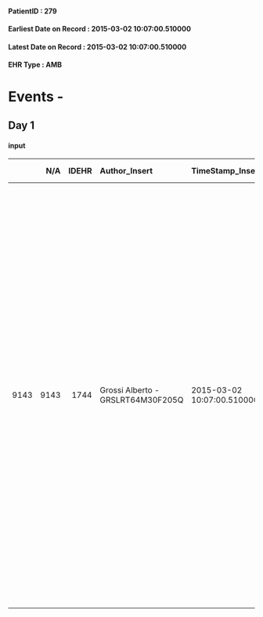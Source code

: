 
#### PatientID : 279
#### Earliest Date on Record : 2015-03-02 10:07:00.510000
#### Latest Date on Record : 2015-03-02 10:07:00.510000
#### EHR Type : AMB

# Events - 

## Day 1

#### input
|      |    N/A |   IDEHR | Author_Insert                     | TimeStamp_Insert           | EHRType   |   PatientID |   IDDigitalSignDocument | persone_vicine   |   Unnamed: 0_x.1 |   IDANAMNESI_SOCIALE | Patient   | FamigliaAltro   | Paziente_T   | FamigliaAltro_T   |   Non_Rilevabile_x.1 | Note_Non_Rilevabile_x.1   | opt_Problemi   | chk_contr_sintomi   | chk_competenza                                 | opt_paziente_a   | opt_famiglia_a   | opt_adeguatezza   | opt_paziente_solo   | opt_presente_assente   | Caregiver_principale   | ds_familiari_coinv   | ds_note_prio                                                                                                                                                                                                                                                                                                                                                                                                                                                                                                                                            | Needs     | Domestic partnership         |
|-----:|-------:|--------:|:----------------------------------|:---------------------------|:----------|------------:|------------------------:|:-----------------|-----------------:|---------------------:|:----------|:----------------|:-------------|:------------------|---------------------:|:--------------------------|:---------------|:--------------------|:-----------------------------------------------|:-----------------|:-----------------|:------------------|:--------------------|:-----------------------|:-----------------------|:---------------------|:--------------------------------------------------------------------------------------------------------------------------------------------------------------------------------------------------------------------------------------------------------------------------------------------------------------------------------------------------------------------------------------------------------------------------------------------------------------------------------------------------------------------------------------------------------|:----------|:-----------------------------|
| 9143 |   9143 |    1744 | Grossi Alberto - GRSLRT64M30F205Q | 2015-03-02 10:07:00.510000 | AMB       |         279 |                   26474 | N/A              |              524 |                  339 | Si#1      | Si#1            | Si#1         | Si#1              |                    0 | NR                        | No#0           | controllo sintomi#0 | competenza/capacit√† assistenziale caregiver#0 | Indefinite#2     | Congruenti#1     | Da valutare#2     | No#0                | Presente#1             | Marito Daniele         | Daughter             | Il marito descrive un quadro di malattia molto avanzata e sembra consapevole del dato di realt√† e del senso di un intervento di CP. Sembra essere un po' solo nella gestione in quanto le sorelle della paziente non sono in buoni rapporti e non collaborano all'assistenza e la figlia di 20 anni viene descritta come in difficolt√† nella gestione dell'assistenza. Vengono rilevati problemi urgenti anche dal punto di vista infermieristico e quindi si allerta anche l'IP che da disponibilit√† ad effettuare anche lui la prima visita domani | Clinici#0 | Coniuge/Convivente#0;Figli#2 |


